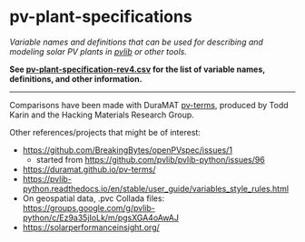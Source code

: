 # pv-plant-specifications
_Variable names and definitions that can be used for describing and modeling solar PV plants in [pvlib](https://github.com/pvlib/pvlib-python) or other tools._

**See [pv-plant-specification-rev4.csv](pv-plant-specification-rev4.csv) for the list of variable names, definitions, and other information.**

------

Comparisons have been made with DuraMAT [pv-terms](https://duramat.github.io/pv-terms/), produced by Todd Karin and the Hacking Materials Research Group. 

Other references/projects that might be of interest:
 - https://github.com/BreakingBytes/openPVspec/issues/1
   - started from https://github.com/pvlib/pvlib-python/issues/96
 - https://duramat.github.io/pv-terms/
 - https://pvlib-python.readthedocs.io/en/stable/user_guide/variables_style_rules.html
 - On geospatial data, .pvc Collada files: https://groups.google.com/g/pvlib-python/c/Ez9a35jIoLk/m/pgsXGA4oAwAJ
 - https://solarperformanceinsight.org/
